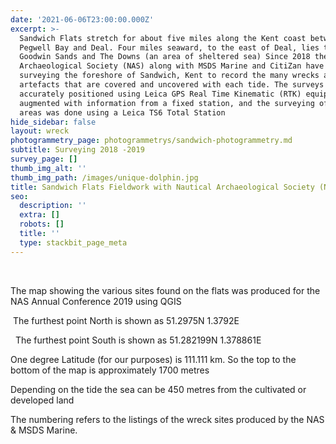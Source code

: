 ```yaml
---
date: '2021-06-06T23:00:00.000Z'
excerpt: >-
  Sandwich Flats stretch for about five miles along the Kent coast between
  Pegwell Bay and Deal. Four miles seaward, to the east of Deal, lies the
  Goodwin Sands and The Downs (an area of sheltered sea) Since 2018 the Nautical
  Archaeological Society (NAS) along with MSDS Marine and CitiZan have been
  surveying the foreshore of Sandwich, Kent to record the many wrecks and other
  artefacts that are covered and uncovered with each tide. The surveys have been
  accurately positioned using Leica GPS Real Time Kinematic (RTK) equipment
  augmented with information from a fixed station, and the surveying of local
  areas was done using a Leica TS6 Total Station
hide_sidebar: false
layout: wreck
photogrammetry_page: photogrammetrys/sandwich-photogrammetry.md
subtitle: Surveying 2018 -2019
survey_page: []
thumb_img_alt: ''
thumb_img_path: /images/unique-dolphin.jpg
title: Sandwich Flats Fieldwork with Nautical Archaeological Society (NAS)
seo:
  description: ''
  extra: []
  robots: []
  title: ''
  type: stackbit_page_meta
---
```

 

The map showing the various sites found on the flats was produced for
the NAS Annual Conference 2019 using QGIS

 The furthest point North is shown as 51.2975N 1.3792E

  The furthest point South is shown as 51.282199N 1.378861E

One degree Latitude (for our purposes) is 111.111 km. So the top to the bottom of the map
is approximately 1700 metres

Depending on the tide the sea can be 450 metres from the cultivated or developed land


The numbering refers to the listings of the wreck sites produced by the NAS & MSDS Marine.

